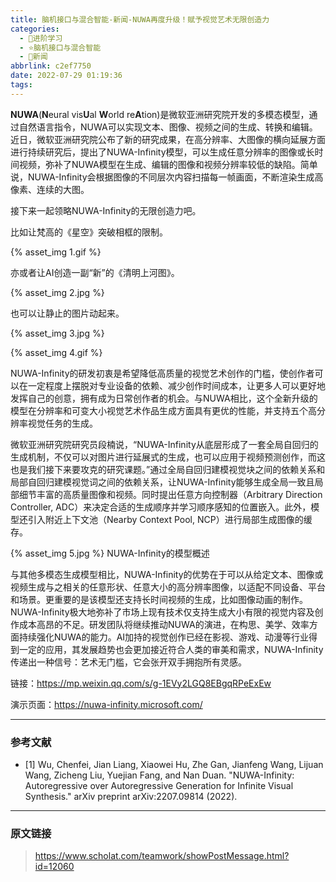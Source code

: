 ```yaml
---
title: 脑机接口与混合智能-新闻-NUWA再度升级！赋予视觉艺术无限创造力
categories:
  - 🌙进阶学习
  - ⭐脑机接口与混合智能
  - 💫新闻
abbrlink: c2ef7750
date: 2022-07-29 01:19:36
tags:
---
```


**NUWA**(**N**eural vis**U**al **W**orld re**A**tion)是微软亚洲研究院开发的多模态模型，通过自然语言指令，NUWA可以实现文本、图像、视频之间的生成、转换和编辑。近日，微软亚洲研究院公布了新的研究成果，在高分辨率、大图像的横向延展方面进行持续研究后，提出了NUWA-Infinity模型，可以生成任意分辨率的图像或长时间视频，弥补了NUWA模型在生成、编辑的图像和视频分辨率较低的缺陷。简单说，NUWA-Infinity会根据图像的不同层次内容扫描每一帧画面，不断渲染生成高像素、连续的大图。

接下来一起领略NUWA-Infinity的无限创造力吧。

比如让梵高的《星空》突破相框的限制。

{% asset_img 1.gif %}

<!--more-->

亦或者让AI创造一副“新”的《清明上河图》。

{% asset_img 2.jpg %}

也可以让静止的图片动起来。

{% asset_img 3.jpg %}

{% asset_img 4.gif %}

NUWA-Infinity的研发初衷是希望降低高质量的视觉艺术创作的门槛，使创作者可以在一定程度上摆脱对专业设备的依赖、减少创作时间成本，让更多人可以更好地发挥自己的创意，拥有成为日常创作者的机会。与NUWA相比，这个全新升级的模型在分辨率和可变大小视觉艺术作品生成方面具有更优的性能，并支持五个高分辨率视觉任务的生成。

微软亚洲研究院研究员段楠说，“NUWA-Infinity从底层形成了一套全局自回归的生成机制，不仅可以对图片进行延展式的生成，也可以应用于视频预测创作，而这也是我们接下来要攻克的研究课题。”通过全局自回归建模视觉块之间的依赖关系和局部自回归建模视觉词之间的依赖关系，让NUWA-Infinity能够生成全局一致且局部细节丰富的高质量图像和视频。同时提出任意方向控制器（Arbitrary Direction Controller, ADC）来决定合适的生成顺序并学习顺序感知的位置嵌入。此外，模型还引入附近上下文池（Nearby Context Pool, NCP）进行局部生成图像的缓存。

{% asset_img 5.jpg %}
NUWA-Infinity的模型概述

与其他多模态生成模型相比，NUWA-Infinity的优势在于可以从给定文本、图像或视频生成与之相关的任意形状、任意大小的高分辨率图像，以适配不同设备、平台和场景。更重要的是该模型还支持长时间视频的生成，比如图像动画的制作。NUWA-Infinity极大地弥补了市场上现有技术仅支持生成大小有限的视觉内容及创作成本高昂的不足。研发团队将继续推动NUWA的演进，在构思、美学、效率方面持续强化NUWA的能力。AI加持的视觉创作已经在影视、游戏、动漫等行业得到一定的应用，其发展趋势也会更加接近符合人类的审美和需求，NUWA-Infinity传递出一种信号：艺术无门槛，它会张开双手拥抱所有灵感。

链接：<https://mp.weixin.qq.com/s/g-1EVy2LGQ8EBgqRPeExEw>

演示页面：<https://nuwa-infinity.microsoft.com/>

***

### 参考文献

- [1] Wu, Chenfei, Jian Liang, Xiaowei Hu, Zhe Gan, Jianfeng Wang, Lijuan Wang, Zicheng Liu, Yuejian Fang, and Nan Duan. "NUWA-Infinity: Autoregressive over Autoregressive Generation for Infinite Visual Synthesis." arXiv preprint arXiv:2207.09814 (2022).

***

### 原文链接

> <https://www.scholat.com/teamwork/showPostMessage.html?id=12060>
